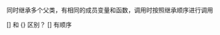 同时继承多个父类，有相同的成员变量和函数，调用时按照继承顺序进行调用

[]  和 {} 区别？   []  有顺序
<!--stackedit_data:
eyJoaXN0b3J5IjpbMzkwNjg0OTU2XX0=
-->